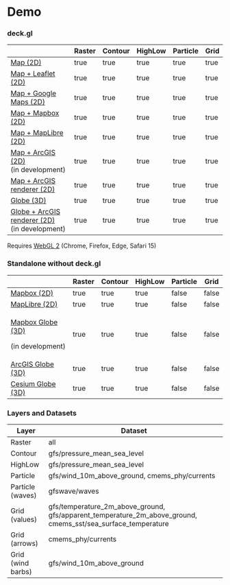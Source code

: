 # Demo

### deck.gl

<table><thead><tr><th></th><th data-type="checkbox">Raster</th><th data-type="checkbox">Contour</th><th data-type="checkbox">HighLow</th><th data-type="checkbox">Particle</th><th data-type="checkbox">Grid</th></tr></thead><tbody><tr><td><a href="https://demo.weatherlayers.com/map.html">Map (2D)</a></td><td>true</td><td>true</td><td>true</td><td>true</td><td>true</td></tr><tr><td><a href="https://demo.weatherlayers.com/map-leaflet.html">Map + Leaflet (2D)</a></td><td>true</td><td>true</td><td>true</td><td>true</td><td>true</td></tr><tr><td><a href="https://demo.weatherlayers.com/map-google-maps.html">Map + Google Maps (2D)</a></td><td>true</td><td>true</td><td>true</td><td>true</td><td>true</td></tr><tr><td><a href="https://demo.weatherlayers.com/map-mapbox.html">Map + Mapbox (2D)</a></td><td>true</td><td>true</td><td>true</td><td>true</td><td>true</td></tr><tr><td><a href="https://demo.weatherlayers.com/map-maplibre.html">Map + MapLibre (2D)</a></td><td>true</td><td>true</td><td>true</td><td>true</td><td>true</td></tr><tr><td><a href="https://demo.weatherlayers.com/map-arcgis.html">Map + ArcGIS (2D)</a><br>(in development)</td><td>true</td><td>true</td><td>true</td><td>true</td><td>true</td></tr><tr><td><a href="https://demo.weatherlayers.com/map-arcgis-renderer.html">Map + ArcGIS renderer (2D)</a></td><td>true</td><td>true</td><td>true</td><td>true</td><td>true</td></tr><tr><td><a href="https://demo.weatherlayers.com/globe.html">Globe (3D)</a></td><td>true</td><td>true</td><td>true</td><td>true</td><td>true</td></tr><tr><td><a href="https://demo.weatherlayers.com/globe-arcgis-renderer.html">Globe + ArcGIS renderer (2D)</a><br>(in development)</td><td>true</td><td>true</td><td>true</td><td>true</td><td>true</td></tr></tbody></table>

Requires [WebGL 2](https://caniuse.com/webgl2) (Chrome, Firefox, Edge, Safari 15)

### Standalone without deck.gl

<table><thead><tr><th></th><th data-type="checkbox">Raster</th><th data-type="checkbox">Contour</th><th data-type="checkbox">HighLow</th><th data-type="checkbox">Particle</th><th data-type="checkbox">Grid</th></tr></thead><tbody><tr><td><a href="https://demo.weatherlayers.com/mapbox.html">Mapbox (2D)</a></td><td>true</td><td>true</td><td>true</td><td>false</td><td>false</td></tr><tr><td><a href="https://demo.weatherlayers.com/maplibre.html">MapLibre (2D)</a></td><td>true</td><td>true</td><td>true</td><td>false</td><td>false</td></tr><tr><td><p><a href="https://demo.weatherlayers.com/mapbox-globe.html">Mapbox Globe (3D)</a></p><p>(in development)</p></td><td>true</td><td>true</td><td>true</td><td>false</td><td>false</td></tr><tr><td><a href="https://demo.weatherlayers.com/arcgis-globe.html">ArcGIS Globe (3D)</a></td><td>true</td><td>true</td><td>true</td><td>false</td><td>false</td></tr><tr><td><a href="https://demo.weatherlayers.com/cesium-globe.html">Cesium Globe (3D)</a></td><td>true</td><td>true</td><td>true</td><td>false</td><td>false</td></tr></tbody></table>

### Layers and Datasets

| Layer             | Dataset                                                                                                                |
| ----------------- | ---------------------------------------------------------------------------------------------------------------------- |
| Raster            | all                                                                                                                    |
| Contour           | gfs/pressure\_mean\_sea\_level                                                                                         |
| HighLow           | gfs/pressure\_mean\_sea\_level                                                                                         |
| Particle          | gfs/wind\_10m\_above\_ground, cmems\_phy/currents                                                                      |
| Particle (waves)  | gfswave/waves                                                                                                          |
| Grid (values)     | gfs/temperature\_2m\_above\_ground, gfs/apparent\_temperature\_2m\_above\_ground, cmems\_sst/sea\_surface\_temperature |
| Grid (arrows)     | cmems\_phy/currents                                                                                                    |
| Grid (wind barbs) | gfs/wind\_10m\_above\_ground                                                                                           |
